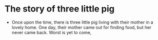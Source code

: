 # The story of three little pig
- Once upon the time, there is three little pig living with their mother in a lovely home. One day, their mother came out for finding food, but her never came back. Worst is yet to come, 